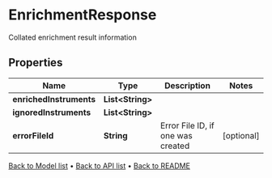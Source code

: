 

# EnrichmentResponse

Collated enrichment result information

## Properties

| Name | Type | Description | Notes |
|------------ | ------------- | ------------- | -------------|
|**enrichedInstruments** | **List&lt;String&gt;** |  |  |
|**ignoredInstruments** | **List&lt;String&gt;** |  |  |
|**errorFileId** | **String** | Error File ID, if one was created |  [optional] |



[Back to Model list](../README.md#documentation-for-models) &#8226; [Back to API list](../README.md#documentation-for-api-endpoints) &#8226; [Back to README](../README.md)


